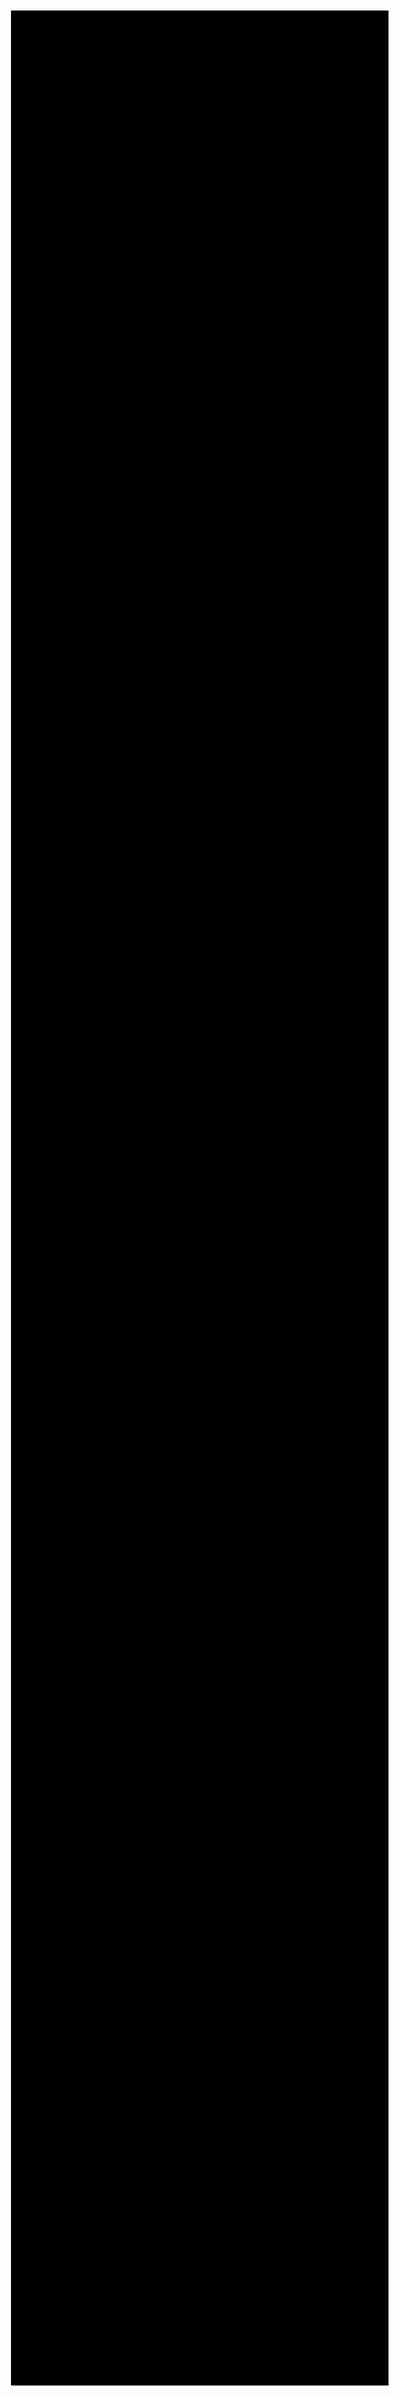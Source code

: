 <!DOCTYPE html>
<html lang="en">
    <head>
        <style>
            body 
            {
              font-family: Garamond, serif;

              div 
  border: 1px solid black;
  margin-top: 100px;
  margin-bottom: 100px;
  margin-right: 150px;
  margin-left: 80px;
  background-color: black;
}
            
            </style>  
        <meta charset="UTF-8">
        <meta name="viewport" content="width=device-width, initial-scale=1.0">
        <title>Exploration of the History of Computers and Intro to IT</title>
        <h1> Exploration of the History of Computers and Intro to IT &#128190; </h1>
        <p><small><u> --&#128511; <b> A blog website created by Dion Andrei G. Quiamzon. </b> &#128511;-- </u></small></p> 

    </head>
    <body style="background-color: rgb(176, 176, 176);">
        <h2> A Brief History of Computing </h2>
        <p> Humans are natural innovators and have been designing tools that make tasking easier quite literally since the dawn of time. The history of computers dates back centuries, with an endless winding road to what we know as computer today long before most people were born. But enough with the historical stuff — first thing is first: What exactly is a “computer”?</p>
        <p> A computer is an electronic device that performs a number of different information-processing tasks. The Jacquard loom, for example, was an early implementaion of a system that automated weaving based upon punch cards created to carry out predefined actions in the fabric but it did not perform any calculations. Likewise the Apsa (abacus has been wonderful for mathematics, however it was not programmable). Mechanical dolls called automata, which were 18th-century devices created by Pierre Jaquet-Droz,far from even being able to perform calculations let alone classify as a computer. </p>
        <p> Charles Babbage was probably the true pioneer in this area with real break-through occurring in 19th century. He named his inventions like the Difference Engine and Analytical Engine, an even more sophisticated tool programmable through punched cards. While these machines were never completed, Babbage is considered the "father of modern computing."
        We came of age with the arrival of general-purpose digital computers in 1943, like ENIAC. It could be set to execute different procedures, which is the introduction of our digital area. Since that time computers have come a long, very long and what were some early design by Babbage in to modern computer. </p>
        <h2> The Evolution of Programming </h2>
        <p> Programing gradually evolved together with computers. Ada Lovelace, Countess of LuvLetos — a direct descendant of George Gordon Byronand the only legitimate child form his marriage to Annabel Ivey- who worked with Babbage is considered thé first Programmer in die world. Ada wrote the first algorithm for Babbage's Analytical Engine and suggested that it might be possible to write algorithms eventually able to compose art, or music. </p>
        <p> The first form of a computer program was informally called "machine code". When computers became more powerful, easier programming languages were needed. Short Code was among the first high-level languages invented (1953), and the earliest for which compilers were developed. People could write instructions in a slightly more human-friendly manner, and then the computer hardware would map these to machine code. </p>
        <p> IBM released the first commonly used high-level programming language in 1954, known as Fortran. The 1950s saw the births of some other enduring languages; Lisp, COBOL Thousands of programming languages have been created over the years, each allowing us to communicate in more complex terms with computers.</p>
        <h2> What is IT? </h2>
        <p> Nowadays Information Technology (IT) is in all places around us. IT is always there whether you are on phone or Computer. But what exactly is IT? <br> IT is a term that represents all forms of technology used to create, store, exchange information in its various forms. That could be as simple as a brief document or all the way up to global businesses. IT is a general term that refers to software, hardware as well as networking.</p>
        <h2> Hardware in IT </h2>
        <p> Computer hardware is the series of physical elements, or components. That also includes physical things you can touch, such as the keyboard and mouse, yes; but I specifically mean objects that become integrated into internal components like CPU (central processing unit), memory types or storage devices. It is the platform on which other programs run, Software acts as a source of support system that allow us to interact with computer. </p>
        <h2> Software in IT </h2>
        <p> The body is in hardware, the brain — at software. Software is the programs that run on your computer or device. It really is just split into two main categories: system software and application software. System software including operating systems ( Mac OS, Windows ) directs the hardware to work together and gives a base for it so that all application can be developed. Application software: programs such as Microsoft Word, games or web browsers that help carry out a specific task. </p>
        <h2> Networking in IT </h2>
        <p> Simply put, networking is a way for computers and devices to talk over networks. That network links perhaps two nearby computers and maybe millions of devices thousands of miles away access in the internet. When we connected with networking then it means now information can be shared online, webs will connect and online communication among peoples. Main network elements are routers, that enable communication among devices and pass the data from one location to another. </p>
        <h2> Conclusion </h2>
        <p> If you understand IT hardware, software and networking—except for all the new capabilities that come with Web 2. These concepts are vital for you irrespective of whether your planning to put in a career into technology or just want to know how things work. Considering the rapid evolution of technology, it is important for you to understand some kind of IT basics as this will go a long way in enabling you to move along with an ever-changing digital ecosystem. </p>
        <div style="border: 2px solid black; padding: 10px;">
            About me &#xf406;
            My name is Dion Andrei G. Quiamzon, currently a first year student in UPHSD on the course of Computer Science. Currently learning the basics of programming in Python, and I'm looking further to learn more programming languages.  
        </div>
    </body>
    </html>

